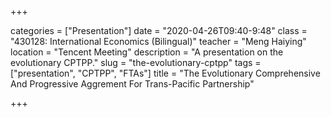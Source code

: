 +++

categories = ["Presentation"]
date = "2020-04-26T09:40-9:48"
class = "430128: International Economics (Bilingual)"
teacher = "Meng Haiying"
location = "Tencent Meeting"
description = "A presentation on the evolutionary CPTPP."
slug = "the-evolutionary-cptpp"
tags = ["presentation", "CPTPP", "FTAs"]
title = "The Evolutionary Comprehensive And Progressive Aggrement For Trans-Pacific Partnership"

+++
